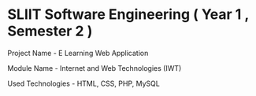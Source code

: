 # SLIIT Software Engineering ( Year 1 , Semester 2 )

Project Name - E Learning Web Application 

Module Name - Internet and Web Technologies (IWT)

Used Technologies - HTML, CSS, PHP, MySQL
